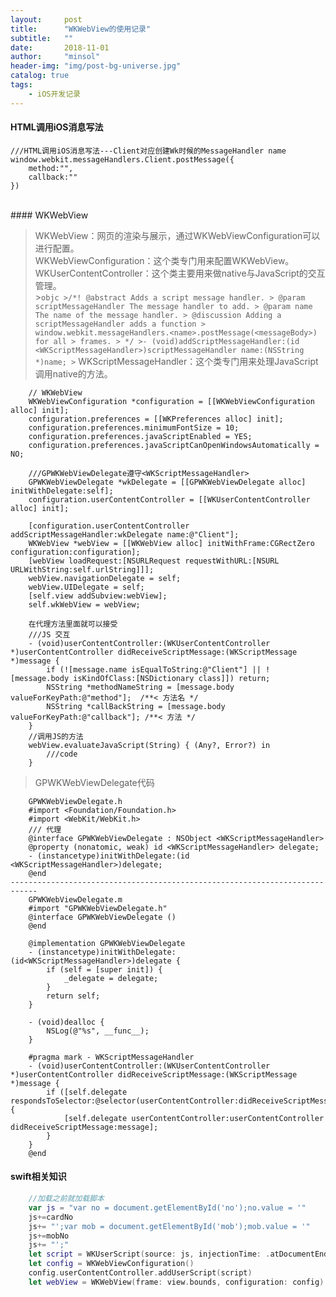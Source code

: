 ```yaml
---
layout:     post
title:      "WKWebView的使用记录"
subtitle:   ""
date:       2018-11-01
author:     "minsol"
header-img: "img/post-bg-universe.jpg"
catalog: true
tags:
    - iOS开发记录
---
```


#### HTML调用iOS消息写法
```objc
///HTML调用iOS消息写法---Client对应创建Wk时候的MessageHandler name
window.webkit.messageHandlers.Client.postMessage({
    method:"",
    callback:""
})
```
<br>
#### WKWebView

> WKWebView：网页的渲染与展示，通过WKWebViewConfiguration可以进行配置。<br>
>WKWebViewConfiguration：这个类专门用来配置WKWebView。<br>
>WKUserContentController：这个类主要用来做native与JavaScript的交互管理。<br>
    >```objc
    >/*! @abstract Adds a script message handler.
    > @param scriptMessageHandler The message handler to add.
    > @param name The name of the message handler.
    > @discussion Adding a scriptMessageHandler adds a function
    > window.webkit.messageHandlers.<name>.postMessage(<messageBody>) for all
    > frames.
    > */
    >- (void)addScriptMessageHandler:(id <WKScriptMessageHandler>)scriptMessageHandler name:(NSString *)name;
    >```
>WKScriptMessageHandler：这个类专门用来处理JavaScript调用native的方法。


```objc
    // WKWebView
    WKWebViewConfiguration *configuration = [[WKWebViewConfiguration alloc] init];
    configuration.preferences = [[WKPreferences alloc] init];
    configuration.preferences.minimumFontSize = 10;
    configuration.preferences.javaScriptEnabled = YES;
    configuration.preferences.javaScriptCanOpenWindowsAutomatically = NO;

    ///GPWKWebViewDelegate遵守<WKScriptMessageHandler>
    GPWKWebViewDelegate *wkDelegate = [[GPWKWebViewDelegate alloc] initWithDelegate:self];
    configuration.userContentController = [[WKUserContentController alloc] init];
    
    [configuration.userContentController addScriptMessageHandler:wkDelegate name:@"Client"];
    WKWebView *webView = [[WKWebView alloc] initWithFrame:CGRectZero configuration:configuration];
    [webView loadRequest:[NSURLRequest requestWithURL:[NSURL URLWithString:self.urlString]]];
    webView.navigationDelegate = self;
    webView.UIDelegate = self;
    [self.view addSubview:webView];
    self.wkWebView = webView;

    在代理方法里面就可以接受
    ///JS 交互
    - (void)userContentController:(WKUserContentController *)userContentController didReceiveScriptMessage:(WKScriptMessage *)message {
        if (![message.name isEqualToString:@"Client"] || ![message.body isKindOfClass:[NSDictionary class]]) return;
        NSString *methodNameString = [message.body valueForKeyPath:@"method"];  /**< 方法名 */
        NSString *callBackString = [message.body valueForKeyPath:@"callback"]; /**< 方法 */
    }
    //调用JS的方法
    webView.evaluateJavaScript(String) { (Any?, Error?) in
        ///code
    }
```

>GPWKWebViewDelegate代码
```objc
    GPWKWebViewDelegate.h
    #import <Foundation/Foundation.h>
    #import <WebKit/WebKit.h>
    /// 代理
    @interface GPWKWebViewDelegate : NSObject <WKScriptMessageHandler>
    @property (nonatomic, weak) id <WKScriptMessageHandler> delegate;
    - (instancetype)initWithDelegate:(id <WKScriptMessageHandler>)delegate;
    @end
----------------------------------------------------------------------------
    GPWKWebViewDelegate.m
    #import "GPWKWebViewDelegate.h"
    @interface GPWKWebViewDelegate ()
    @end

    @implementation GPWKWebViewDelegate
    - (instancetype)initWithDelegate:(id<WKScriptMessageHandler>)delegate {
        if (self = [super init]) {
            _delegate = delegate;
        }
        return self;
    }

    - (void)dealloc {
        NSLog(@"%s", __func__);
    }

    #pragma mark - WKScriptMessageHandler
    - (void)userContentController:(WKUserContentController *)userContentController didReceiveScriptMessage:(WKScriptMessage *)message {
        if ([self.delegate respondsToSelector:@selector(userContentController:didReceiveScriptMessage:)]) {
            [self.delegate userContentController:userContentController didReceiveScriptMessage:message];
        }
    }
    @end
```


#### swift相关知识
```swift
    //加载之前就加载脚本
    var js = "var no = document.getElementById('no');no.value = '"
    js+=cardNo
    js+= "';var mob = document.getElementById('mob');mob.value = '"
    js+=mobNo
    js+= "';"  
    let script = WKUserScript(source: js, injectionTime: .atDocumentEnd, forMainFrameOnly: true)
    let config = WKWebViewConfiguration()
    config.userContentController.addUserScript(script)
    let webView = WKWebView(frame: view.bounds, configuration: config)
```

